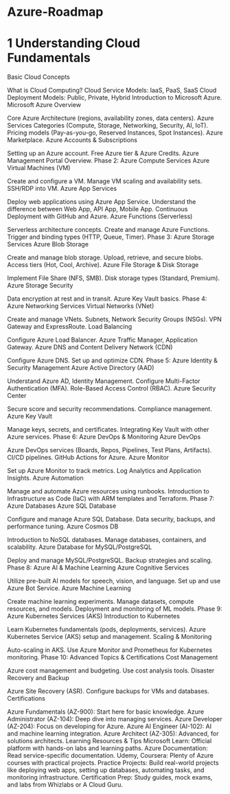 # Azure-Roadmap
 
 # 1 Understanding Cloud Fundamentals
Basic Cloud Concepts

What is Cloud Computing?
Cloud Service Models: IaaS, PaaS, SaaS
Cloud Deployment Models: Public, Private, Hybrid
Introduction to Microsoft Azure.
Microsoft Azure Overview

Core Azure Architecture (regions, availability zones, data centers).
Azure Services Categories (Compute, Storage, Networking, Security, AI, IoT).
Pricing models (Pay-as-you-go, Reserved Instances, Spot Instances).
Azure Marketplace.
Azure Accounts & Subscriptions

Setting up an Azure account.
Free Azure tier & Azure Credits.
Azure Management Portal Overview.
Phase 2: Azure Compute Services
Azure Virtual Machines (VM)

Create and configure a VM.
Manage VM scaling and availability sets.
SSH/RDP into VM.
Azure App Services

Deploy web applications using Azure App Service.
Understand the difference between Web App, API App, Mobile App.
Continuous Deployment with GitHub and Azure.
Azure Functions (Serverless)

Serverless architecture concepts.
Create and manage Azure Functions.
Trigger and binding types (HTTP, Queue, Timer).
Phase 3: Azure Storage Services
Azure Blob Storage

Create and manage blob storage.
Upload, retrieve, and secure blobs.
Access tiers (Hot, Cool, Archive).
Azure File Storage & Disk Storage

Implement File Share (NFS, SMB).
Disk storage types (Standard, Premium).
Azure Storage Security

Data encryption at rest and in transit.
Azure Key Vault basics.
Phase 4: Azure Networking Services
Virtual Networks (VNet)

Create and manage VNets.
Subnets, Network Security Groups (NSGs).
VPN Gateway and ExpressRoute.
Load Balancing

Configure Azure Load Balancer.
Azure Traffic Manager, Application Gateway.
Azure DNS and Content Delivery Network (CDN)

Configure Azure DNS.
Set up and optimize CDN.
Phase 5: Azure Identity & Security Management
Azure Active Directory (AAD)

Understand Azure AD, Identity Management.
Configure Multi-Factor Authentication (MFA).
Role-Based Access Control (RBAC).
Azure Security Center

Secure score and security recommendations.
Compliance management.
Azure Key Vault

Manage keys, secrets, and certificates.
Integrating Key Vault with other Azure services.
Phase 6: Azure DevOps & Monitoring
Azure DevOps

Azure DevOps services (Boards, Repos, Pipelines, Test Plans, Artifacts).
CI/CD pipelines.
GitHub Actions for Azure.
Azure Monitor

Set up Azure Monitor to track metrics.
Log Analytics and Application Insights.
Azure Automation

Manage and automate Azure resources using runbooks.
Introduction to Infrastructure as Code (IaC) with ARM templates and Terraform.
Phase 7: Azure Databases
Azure SQL Database

Configure and manage Azure SQL Database.
Data security, backups, and performance tuning.
Azure Cosmos DB

Introduction to NoSQL databases.
Manage databases, containers, and scalability.
Azure Database for MySQL/PostgreSQL

Deploy and manage MySQL/PostgreSQL.
Backup strategies and scaling.
Phase 8: Azure AI & Machine Learning
Azure Cognitive Services

Utilize pre-built AI models for speech, vision, and language.
Set up and use Azure Bot Service.
Azure Machine Learning

Create machine learning experiments.
Manage datasets, compute resources, and models.
Deployment and monitoring of ML models.
Phase 9: Azure Kubernetes Services (AKS)
Introduction to Kubernetes

Learn Kubernetes fundamentals (pods, deployments, services).
Azure Kubernetes Service (AKS) setup and management.
Scaling & Monitoring

Auto-scaling in AKS.
Use Azure Monitor and Prometheus for Kubernetes monitoring.
Phase 10: Advanced Topics & Certifications
Cost Management

Azure cost management and budgeting.
Use cost analysis tools.
Disaster Recovery and Backup

Azure Site Recovery (ASR).
Configure backups for VMs and databases.
Certifications

Azure Fundamentals (AZ-900): Start here for basic knowledge.
Azure Administrator (AZ-104): Deep dive into managing services.
Azure Developer (AZ-204): Focus on developing for Azure.
Azure AI Engineer (AI-102): AI and machine learning integration.
Azure Architect (AZ-305): Advanced, for solutions architects.
Learning Resources & Tips
Microsoft Learn: Official platform with hands-on labs and learning paths.
Azure Documentation: Read service-specific documentation.
Udemy, Coursera: Plenty of Azure courses with practical projects.
Practice Projects: Build real-world projects like deploying web apps, setting up databases, automating tasks, and monitoring infrastructure.
Certification Prep: Study guides, mock exams, and labs from Whizlabs or A Cloud Guru.
